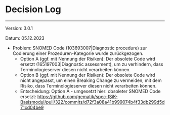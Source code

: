 # Decision Log

----
Version: 3.0.1

Datum: 05.12.2023

* Problem: SNOMED Code (103693007|Diagnostic procedure) zur Codierung einer Prozeduren-Kategorie wurde zurückgezogen.
  * Option A (ggf. mit Nennung der Risiken): Der obsolete Code wird ersetzt (165197003|Diagnostic assessment), um zu verhindern, dass Terminologieserver diesen nicht verarbeiten können.
  * Option B (ggf. mit Nennung der Risiken): Der obsolete Code wird nicht angepasst, um einen Breaking Change zu vermeiden, mit dem Risiko, dass Terminologieserver diesen nicht verarbeiten können.
  * Entscheidung: Option A - umgesetzt hier: obsoleter SNOMED Code ersetzt: https://github.com/gematik/spec-ISiK-Basismodul/pull/322/commits/d72f3a08a41b999074b4f33db299d5d71cd04be9


